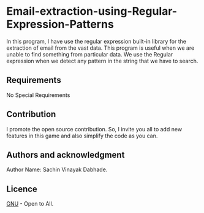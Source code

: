 # Email-extraction-using-Regular-Expression-Patterns
In this program, I have use the regular expression built-in library for the extraction of email from the vast data. This program is useful when we are unable to find something from particular data. We use the Regular expression when we detect any pattern in the string that we have to search.
## Requirements
No Special Requirements

## Contribution
I promote the open source contribution. So, I invite you all to add new features in this game and also simplify the code as you can.

## Authors and acknowledgment
Author Name: Sachin Vinayak Dabhade.

## Licence
[GNU](https://choosealicense.com/licenses/gpl-3.0/) - Open to All.
